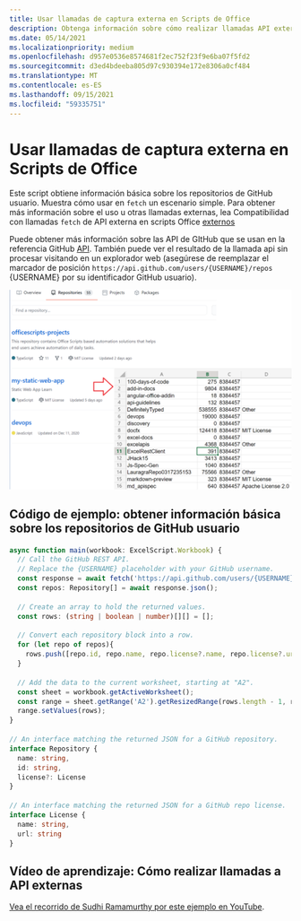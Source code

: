 ```yaml
---
title: Usar llamadas de captura externa en Scripts de Office
description: Obtenga información sobre cómo realizar llamadas API externas en Office scripts.
ms.date: 05/14/2021
ms.localizationpriority: medium
ms.openlocfilehash: d957e0536e8574681f2ec752f23f9e6ba07f5fd2
ms.sourcegitcommit: d3ed4bdeeba805d97c930394e172e8306a0cf484
ms.translationtype: MT
ms.contentlocale: es-ES
ms.lasthandoff: 09/15/2021
ms.locfileid: "59335751"
---
```

# <a name="use-external-fetch-calls-in-office-scripts"></a>Usar llamadas de captura externa en Scripts de Office

Este script obtiene información básica sobre los repositorios de GitHub usuario. Muestra cómo usar en `fetch` un escenario simple. Para obtener más información sobre el uso u otras llamadas externas, lea Compatibilidad con llamadas `fetch` de API externa en scripts Office [externos](../../develop/external-calls.md)

Puede obtener más información sobre las API de GItHub que se usan en la referencia GitHub [API](https://docs.github.com/rest/reference/repos#list-repositories-for-a-user). También puede ver el resultado de la llamada api sin procesar visitando en un explorador web (asegúrese de reemplazar el marcador de posición `https://api.github.com/users/{USERNAME}/repos` {USERNAME} por su identificador GitHub usuario).

![Ejemplo de obtener información de repositorios](../../images/git.png)

## <a name="sample-code-get-basic-information-about-users-github-repositories"></a>Código de ejemplo: obtener información básica sobre los repositorios de GitHub usuario

```TypeScript
async function main(workbook: ExcelScript.Workbook) {
  // Call the GitHub REST API.
  // Replace the {USERNAME} placeholder with your GitHub username.
  const response = await fetch('https://api.github.com/users/{USERNAME}/repos');
  const repos: Repository[] = await response.json();
  
  // Create an array to hold the returned values.
  const rows: (string | boolean | number)[][] = [];

  // Convert each repository block into a row.
  for (let repo of repos){ 
    rows.push([repo.id, repo.name, repo.license?.name, repo.license?.url])
  }

  // Add the data to the current worksheet, starting at "A2".
  const sheet = workbook.getActiveWorksheet();
  const range = sheet.getRange('A2').getResizedRange(rows.length - 1, rows[0].length - 1);
  range.setValues(rows);
}

// An interface matching the returned JSON for a GitHub repository.
interface Repository {
  name: string,
  id: string,
  license?: License 
}

// An interface matching the returned JSON for a GitHub repo license.
interface License {
  name: string,
  url: string
}
```

## <a name="training-video-how-to-make-external-api-calls"></a>Vídeo de aprendizaje: Cómo realizar llamadas a API externas

[Vea el recorrido de Sudhi Ramamurthy por este ejemplo en YouTube](https://youtu.be/fulP29J418E).
